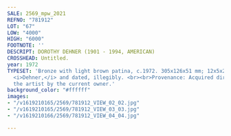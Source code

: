 ```yaml
---
SALE: 2569_mpw_2021
REFNO: "781912"
LOT: "67"
LOW: "4000"
HIGH: "6000"
FOOTNOTE: ''
DESCRIPT: DOROTHY DEHNER (1901 - 1994, AMERICAN)
CROSSHEAD: Untitled.
year: 1972
TYPESET: 'Bronze with light brown patina, c.1972. 305x126x51 mm; 12x5x2 inches. Signed,
  <i>Dehner,</i> and dated, illegibly. <br><br>Provenance: Acquired directly from
  the artist by the current owner.'
background_color: "#ffffff"
images:
- "/v1619210165/2569/781912_VIEW_02_02.jpg"
- "/v1619210165/2569/781912_VIEW_03_03.jpg"
- "/v1619210166/2569/781912_VIEW_04_04.jpg"

---
```

